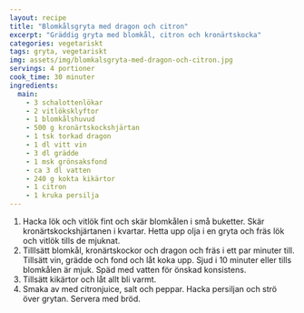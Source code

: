 ```yaml
---
layout: recipe
title: "Blomkålsgryta med dragon och citron"
excerpt: "Gräddig gryta med blomkål, citron och kronärtskocka"
categories: vegetariskt
tags: gryta, vegetariskt
img: assets/img/blomkalsgryta-med-dragon-och-citron.jpg
servings: 4 portioner
cook_time: 30 minuter
ingredients:
  main:
    - 3 schalottenlökar
    - 2 vitlöksklyftor
    - 1 blomkålshuvud
    - 500 g kronärtskockshjärtan
    - 1 tsk torkad dragon
    - 1 dl vitt vin
    - 3 dl grädde
    - 1 msk grönsaksfond
    - ca 3 dl vatten
    - 240 g kokta kikärtor
    - 1 citron
    - 1 kruka persilja
---
```


1. Hacka lök och vitlök fint och skär blomkålen i små buketter. Skär
   kronärtskockshjärtanen i kvartar. Hetta upp olja i en gryta och fräs lök och
   vitlök tills de mjuknat.
2. Tilllsätt blomkål, kronärtskockor och dragon och fräs i ett par minuter till.
   Tillsätt vin, grädde och fond och låt koka upp. Sjud i 10 minuter eller tills
   blomkålen är mjuk. Späd med vatten för önskad konsistens.
3. Tillsätt kikärtor och låt allt bli varmt.
4. Smaka av med citronjuice, salt och peppar. Hacka persiljan och strö över
   grytan. Servera med bröd.
